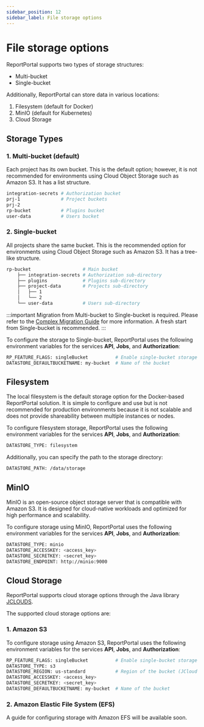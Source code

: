 ```yaml
---
sidebar_position: 12
sidebar_label: File storage options
---
```


# File storage options

ReportPortal supports two types of storage structures:
* Multi-bucket
* Single-bucket

Additionally, ReportPortal can store data in various locations:

1. Filesystem (default for Docker)
2. MinIO (default for Kubernetes)
3. Cloud Storage

## Storage Types

### 1. Multi-bucket (default)

Each project has its own bucket. This is the default option; however, it is not recommended for environments using Cloud Object Storage such as Amazon S3. It has a list structure.

```bash
integration-secrets # Authorization bucket
prj-1               # Project buckets
prj-2     
rp-bucket           # Plugins bucket
user-data           # Users bucket
```

### 2. Single-bucket

All projects share the same bucket. This is the recommended option for environments using Cloud Object Storage such as Amazon S3. It has a tree-like structure.

```bash
rp-bucket                   # Main bucket
    ├── integration-secrets # Authorization sub-directory
    ├── plugins             # Plugins sub-directory
    ├── project-data        # Projects sub-directory
    │   ├── 1
    │   └── 2
    └── user-data           # Users sub-directory        
```

:::important
Migration from Multi-bucket to Single-bucket is required. Please refer to the [Complex Migration Guide](https://github.com/reportportal/migrations-complex/tree/develop/charts) for more information. A fresh start from Single-bucket is recommended.
:::

To configure the storage to Single-bucket, ReportPortal uses the following environment variables for the services **API**, **Jobs**, and **Authorization**:

```bash
RP_FEATURE_FLAGS: singleBucket          # Enable single-bucket storage
DATASTORE_DEFAULTBUCKETNAME: my-bucket  # Name of the bucket
```

## Filesystem

The local filesystem is the default storage option for the Docker-based ReportPortal solution. It is simple to configure and use but is not recommended for production environments because it is not scalable and does not provide shareability between multiple instances or nodes.

To configure filesystem storage, ReportPortal uses the following environment variables for the services **API**, **Jobs**, and **Authorization**:

```bash
DATASTORE_TYPE: filesystem
```

Additionally, you can specify the path to the storage directory:

```bash
DATASTORE_PATH: /data/storage
```

## MinIO

MinIO is an open-source object storage server that is compatible with Amazon S3. It is designed for cloud-native workloads and optimized for high performance and scalability.

To configure storage using MinIO, ReportPortal uses the following environment variables for the services **API**, **Jobs**, and **Authorization**:

```bash
DATASTORE_TYPE: minio
DATASTORE_ACCESSKEY: <access_key>
DATASTORE_SECRETKEY: <secret_key>
DATASTORE_ENDPOINT: http://minio:9000
```

## Cloud Storage

ReportPortal supports cloud storage options through the Java library [JCLOUDS](https://jclouds.apache.org/).

The supported cloud storage options are:

### 1. Amazon S3

To configure storage using Amazon S3, ReportPortal uses the following environment variables for the services **API**, **Jobs**, and **Authorization**:

```bash
RP_FEATURE_FLAGS: singleBucket          # Enable single-bucket storage (recommended)
DATASTORE_TYPE: s3
DATASTORE_REGION: us-standard           # Region of the bucket (JCloud ref. to `us-east-1`)
DATASTORE_ACCESSKEY: <access_key>
DATASTORE_SECRETKEY: <secret_key>
DATASTORE_DEFAULTBUCKETNAME: my-bucket  # Name of the bucket
```

### 2. Amazon Elastic File System (EFS)

A guide for configuring storage with Amazon EFS will be available soon.
